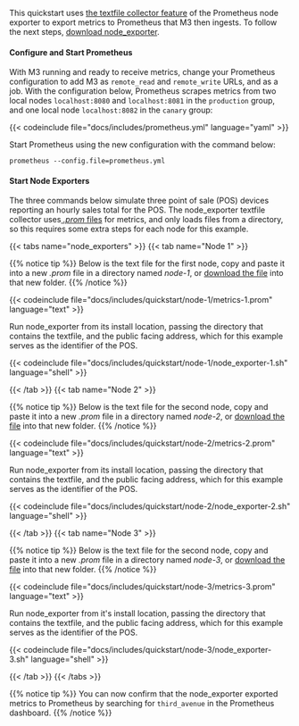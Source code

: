 This quickstart uses [the textfile collector feature](https://github.com/prometheus/node_exporter#textfile-collector) of the Prometheus node exporter to export metrics to Prometheus that M3 then ingests. To follow the next steps, [download node_exporter](https://github.com/prometheus/node_exporter#installation-and-usage).

#### Configure and Start Prometheus

With M3 running and ready to receive metrics, change your Prometheus configuration to add M3 as `remote_read` and `remote_write` URLs, and as a job. With the configuration below, Prometheus scrapes metrics from two local nodes `localhost:8080` and `localhost:8081` in the `production` group, and one local node `localhost:8082` in the `canary` group:

{{< codeinclude file="docs/includes/prometheus.yml" language="yaml" >}}

Start Prometheus using the new configuration with the command below:

```shell
prometheus --config.file=prometheus.yml
```

#### Start Node Exporters

The three commands below simulate three point of sale (POS) devices reporting an hourly sales total for the POS. The node_exporter textfile collector uses[ _.prom_ files](https://prometheus.io/docs/instrumenting/exposition_formats/) for metrics, and only loads files from a directory, so this requires some extra steps for each node for this example.

{{< tabs name="node_exporters" >}}
{{< tab name="Node 1" >}}

{{% notice tip %}}
Below is the text file for the first node, copy and paste it into a new _.prom_ file in a directory named _node-1_, or [download the file](/docs/v1.1/includes/quickstart/node-1/metrics-1.prom) into that new folder.
{{% /notice %}}

{{< codeinclude file="docs/includes/quickstart/node-1/metrics-1.prom" language="text" >}}

Run node_exporter from its install location, passing the directory that contains the textfile, and the public facing address, which for this example serves as the identifier of the POS.

{{< codeinclude file="docs/includes/quickstart/node-1/node_exporter-1.sh" language="shell" >}}

{{< /tab >}}
{{< tab name="Node 2" >}}

{{% notice tip %}}
Below is the text file for the second node, copy and paste it into a new _.prom_ file in a directory named _node-2_, or [download the file](/docs/v1.1/includes/quickstart/node-2/metrics-2.prom) into that new folder.
{{% /notice %}}

{{< codeinclude file="docs/includes/quickstart/node-2/metrics-2.prom" language="text" >}}

Run node_exporter from its install location, passing the directory that contains the textfile, and the public facing address, which for this example serves as the identifier of the POS.

{{< codeinclude file="docs/includes/quickstart/node-2/node_exporter-2.sh" language="shell" >}}

{{< /tab >}}
{{< tab name="Node 3" >}}

{{% notice tip %}}
Below is the text file for the second node, copy and paste it into a new _.prom_ file in a directory named _node-3_, or [download the file](/docs/v1.1/includes/quickstart/node-3/metrics-3.prom) into that new folder.
{{% /notice %}}

{{< codeinclude file="docs/includes/quickstart/node-3/metrics-3.prom" language="text" >}}

Run node_exporter from it's install location, passing the directory that contains the textfile, and the public facing address, which for this example serves as the identifier of the POS.

{{< codeinclude file="docs/includes/quickstart/node-3/node_exporter-3.sh" language="shell" >}}

{{< /tab >}}
{{< /tabs >}}

{{% notice tip %}}
You can now confirm that the node_exporter exported metrics to Prometheus by searching for `third_avenue` in the Prometheus dashboard.
{{% /notice %}}
